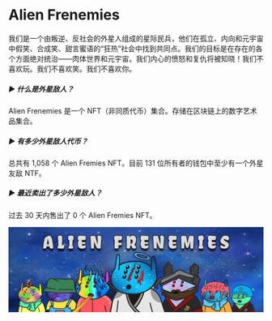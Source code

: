 # Alien Frenemies

我们是一个由叛逆、反社会的外星人组成的星际民兵，他们在孤立、内向和元宇宙中假笑、合成笑、甜言蜜语的“狂热”社会中找到共同点。我们的目标是在存在的各个方面绝对统治——肉体世界和元宇宙。我们内心的愤怒和复仇将被知晓！我们不喜欢玩。我们不喜欢笑。我们不喜欢你。

##### ▶ 什么是外星敌人？

Alien Frenemies 是一个 NFT（非同质代币）集合。存储在区块链上的数字艺术品集合。

##### ▶ 有多少外星敌人代币？

总共有 1,058 个 Alien Fremies NFT。目前 131 位所有者的钱包中至少有一个外星友敌 NTF。

##### ▶ 最近卖出了多少外星敌人？

过去 30 天内售出了 0 个 Alien Fremies NFT。

![unnamed](unnamed.jpg)
